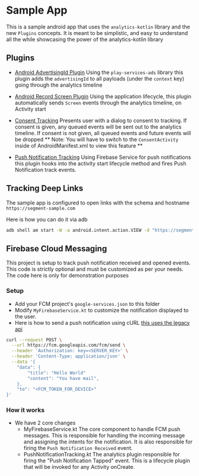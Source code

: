 # Sample App
This is a sample android app that uses the `analytics-kotlin` library and the new `Plugins` concepts. It is meant to be simplistic, and easy to understand all the while showcasing the power of the analytics-kotlin library

## Plugins
- [Android AdvertisingId Plugin](src/main/java/com/segment/analytics/next/plugins/AndroidAdvertisingIdPlugin.kt)
Using the `play-services-ads` library this plugin adds the `advertisingId` to all payloads (under the `context` key) going through the analytics timeline

- [Android Record Screen Plugin](src/main/java/com/segment/analytics/next/plugins/AndroidRecordScreenPlugin.kt)
Using the application lifecycle, this plugin automatically sends `Screen` events through the analytics timeline, on Activity start

- [Consent Tracking](src/main/java/com/segment/analytics/next/plugins/ConsentTracking.kt)
Presents user with a dialog to consent to tracking. If consent is given, any queued events will be sent out to the analytics timeline. If consent is not given, all queued events and future events will be dropped
** Note: You will have to switch to the `ConsentActivity` inside of AndroidManifest.xml to view this feature **

- [Push Notification Tracking](src/main/java/com/segment/analytics/next/plugins/PushNotificationTracking.kt)
Using Firebase Service for push notifications this plugin hooks into the activity start lifecycle method and fires Push Notification track events.

## Tracking Deep Links
The sample app is configured to open links with the schema and hostname `https://segment-sample.com`

Here is how you can do it via adb
```bash
adb shell am start -W -a android.intent.action.VIEW -d "https://segment-sample.com?utm_source=cli\&utm_click=2" com.segment.analytics.next
```

## Firebase Cloud Messaging
This project is setup to track push notification received and opened events. This code is strictly optional and must be customized as per your needs. The code here is only for demonstration purposes
### Setup
- Add your FCM project's `google-services.json` to this folder
- Modify `MyFirebaseService.kt` to customize the notification displayed to the user.
- Here is how to send a push notification using cURL [this uses the legacy api](https://firebase.google.com/docs/cloud-messaging/send-message#send-messages-using-the-legacy-app-server-protocols)
```bash
curl --request POST \
  --url https://fcm.googleapis.com/fcm/send \
  --header 'Authorization: key=<SERVER_KEY>' \
  --header 'Content-Type: application/json' \
  --data '{
	"data": {
		"title": "Hello World"
		"content": "You have mail",
	},
	"to": "<FCM_TOKEN_FOR_DEVICE>"
}'
```

### How it works
- We have 2 core changes
  - MyFirebaseService.kt
  The core component to handle FCM push messages. This is responsible for handling the incoming message and assigning the intents for the notification. It is also responsible for firing the `Push Notification Received` event.
  - PushNotificationTracking.kt
  The analytics plugin responsible for firing the "Push Notification Tapped" event. This is a lifecycle plugin that will be invoked for any Activity onCreate.